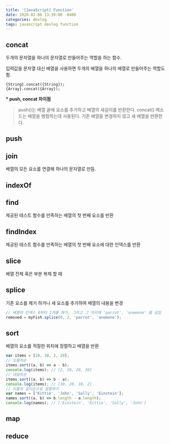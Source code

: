 ```yaml
---
title: '[JavaScript] Function'
date: 2020-02-06 13:39:00 -0400
categories: devlog
tags: javascript devlog function
---
```


## concat

두개의 문자열을 하나의 문자열로 만들어주는 역할을 하는 함수.

입력값을 문자열 대신 배열을 사용하면 두개의 배열을 하나의 배열로 만들어주는 역할도 함.

```
{String}.concat({String});
{Array}.concat({Array});

```

**\* push, concat 차이점**

> push()는 배열 끝에 요소를 추가하고 배열의 새길이를 반환한다. concat() 메소드는 배열을 병합하는데 사용된다. 기존 배열을 변경하지 않고 새 배열을 반환한다.

## push

## join

배열의 모든 요소를 연결해 하나의 문자열로 만듬.

## indexOf

## find

제공된 테스트 함수를 만족하는 배열의 첫 번째 요소를 반환

## findIndex

제공된 테스트 함수를 만족하는 배열의 첫 번째 요소에 대한 인덱스를 반환

## slice
배열 전체 혹은 부분 복제 할 때

## splice

기존 요소를 제거 하거나 새 요소를 추가하여 배열의 내용을 변경


```javascript
// 배열의 인덱스 0부터 2개를 제거, 그리고 그 자리에 'parrot', 'anemone' 를 삽입
removed = myFish.splice(0, 2, 'parrot', 'anemone');
```
## sort

배열의 요소를 적절한 위치에 정렬하고 배열을 반환
```javascript
var items = [10, 30, 2, 20];
// 오름차순
items.sort((a, b) => a - b);
console.log(items); // [2, 10, 20, 30]
// 내림차순
items.sort((a, b) => b - a);
console.log(items); // [30, 20, 10, 2]
// 이름의 길이순으로 정렬하기
var names = ['Kittie', 'John', 'Sally', 'Einstein'];
names.sort((a, b) => b.length - a.length);
console.log(names); // ['Einstein', 'Kittie', 'Sally', 'John']
```

## map

## reduce

